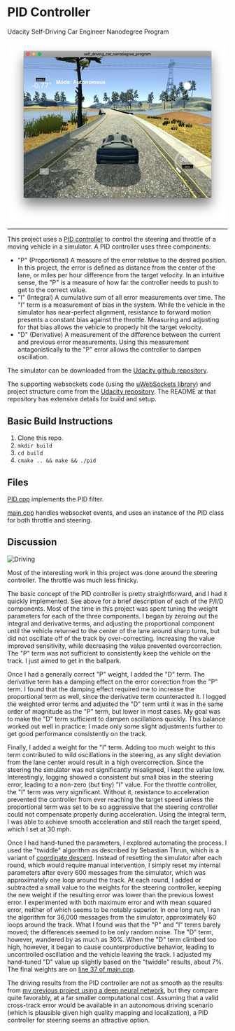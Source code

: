 # PID Controller
Udacity Self-Driving Car Engineer Nanodegree Program

![Simulator](./images/driving.png "Simulator in process")

---

This project uses a [PID controller](https://en.wikipedia.org/wiki/PID_controller) to control the steering and throttle of a moving vehicle in a simulator. A PID controller uses three components:
* "P" (Proportional) A measure of the error relative to the desired position. In this project, the error is defined as distance from the center of the lane, or miles per hour difference from the target velocity. In an intuitive sense, the "P" is a measure of how far the controller needs to push to get to the correct value.
* "I" (Integral) A cumulative sum of all error measurements over time. The "I" term is a measurement of bias in the system. While the vehicle in the simulator has near-perfect alignment, resistance to forward motion presents a constant bias against the throttle. Measuring and adjusting for that bias allows the vehicle to properly hit the target velocity.
* "D" (Derivative) A measurement of the difference between the current and previous error measurements. Using this measurement antagonistically to the "P" error allows the controller to dampen oscillation.

The simulator can be downloaded from the [Udacity github repository](https://github.com/udacity/self-driving-car-sim/releases).

The supporting websockets code (using the [uWebSockets library](https://github.com/uNetworking/uWebSockets)) and project structure come from the [Udacity repository](https://github.com/udacity/CarND-Kidnapped-Vehicle-Project).
The README at that repository has extensive details for build and setup.

## Basic Build Instructions

1. Clone this repo.
1. `mkdir build`
1. `cd build`
1. `cmake .. && make && ./pid`

## Files
[PID.cpp](https://github.com/gardenermike/pid-controller/blob/master/src/PID.cpp) implements the PID filter.

[main.cpp](https://github.com/gardenermike/pid-controller/blob/master/src/main.cpp) handles websocket events, and uses an instance of the PID class for both throttle and steering.


## Discussion

![Driving](./images/driving.gif "Driving in the simulator")

Most of the interesting work in this project was done around the steering controller. The throttle was much less finicky.

The basic concept of the PID controller is pretty straightforward, and I had it quickly implemented. See above for a brief description of each of the P/I/D components. Most of the time in this project was spent tuning the weight parameters for each of the three components. I began by zeroing out the integral and derivative terms, and adjusting the proportional component until the vehicle returned to the center of the lane around sharp turns, but did not oscillate off of the track by over-correcting. Increasing the value improved sensitivity, while decreasing the value prevented overcorrection. The "P" term was not sufficient to consistently keep the vehicle on the track. I just aimed to get in the ballpark.

Once I had a generally correct "P" weight, I added the "D" term. The derivative term has a damping effect on the error correction from the "P" term. I found that the damping effect required me to increase the proportional term as well, since the derivative term counteracted it. I logged the weighted error terms and adjusted the "D" term until it was in the same order of magnitude as the "P" term, but lower in most cases. My goal was to make the "D" term sufficient to dampen oscillations quickly. This balance worked out well in practice: I made only some slight adjustments further to get good performance consistently on the track.

Finally, I added a weight for the "I" term. Adding too much weight to this term contributed to wild oscillations in the steering, as any slight deviation from the lane center would result in a high overcorrection. Since the steering the simulator was not significantly misaligned, I kept the value low. Interestingly, logging showed a consistent but small bias in the steering error, leading to a non-zero (but tiny) "I" value. For the throttle controller, the "I" term was very significant. Without it, resistance to acceleration prevented the controller from ever reaching the target speed unless the proportional term was set to be so aggressive that the steering controller could not compensate properly during acceleration. Using the integral term, I was able to achieve smooth acceleration and still reach the target speed, which I set at 30 mph.

Once I had hand-tuned the parameters, I explored automating the process. I used the "twiddle" algorithm as described by Sebastian Thrun, which is a variant of [coordinate descent](https://en.wikipedia.org/wiki/Coordinate_descent). Instead of resetting the simulator after each round, which would require manual intervention, I simply reset my internal parameters after every 600 messages from the simulator, which was approximately one loop around the track. At each round, I added or subtracted a small value to the weights for the steering controller, keeping the new weight if the resulting error was lower than the previous lowest error. I experimented with both maximum error and with mean squared error, neither of which seems to be notably superior. In one long run, I ran the algorithm for 36,000 messages from the simulator, approximately 60 loops around the track. What I found was that the "P" and "I" terms barely moved; the differences seemed to be only random noise. The "D" term, however, wandered by as much as 30%. When the "D" term climbed too high, however, it began to cause counterproductive behavior, leading to uncontrolled oscillation and the vehicle leaving the track. I adjusted my hand-tuned "D" value up slightly based on the "twiddle" results, about 7%. The final weights are on [line 37 of main.cpp](https://github.com/gardenermike/pid-controller/blob/master/src/main.cpp#L37).

The driving results from the PID controller are not as smooth as the results from [my previous project using a deep neural network](https://github.com/gardenermike/behavioral-cloning), but they compare quite favorably, at a far smaller computational cost. Assuming that a valid cross-track error would be available in an autonomous driving scenario (which is plausible given high quality mapping and localization), a PID controller for steering seems an attractive option.
